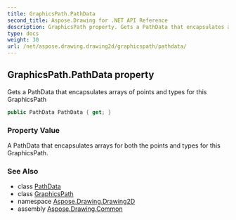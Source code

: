 ```yaml
---
title: GraphicsPath.PathData
second_title: Aspose.Drawing for .NET API Reference
description: GraphicsPath property. Gets a PathData that encapsulates arrays of points and types for this GraphicsPath
type: docs
weight: 30
url: /net/aspose.drawing.drawing2d/graphicspath/pathdata/
---
```

## GraphicsPath.PathData property

Gets a PathData that encapsulates arrays of points and types for this GraphicsPath

```csharp
public PathData PathData { get; }
```

### Property Value

A PathData that encapsulates arrays for both the points and types for this GraphicsPath.

### See Also

* class [PathData](../../pathdata/)
* class [GraphicsPath](../)
* namespace [Aspose.Drawing.Drawing2D](../../graphicspath/)
* assembly [Aspose.Drawing.Common](../../../)


